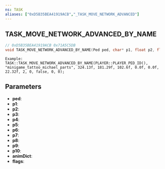 ```yaml
---
ns: TASK
aliases: ["0xD5B35BEA41919ACB","_TASK_MOVE_NETWORK_ADVANCED"]
---
```

## TASK_MOVE_NETWORK_ADVANCED_BY_NAME

```c
// 0xD5B35BEA41919ACB 0x71A5C5DB
void TASK_MOVE_NETWORK_ADVANCED_BY_NAME(Ped ped, char* p1, float p2, float p3, float p4, float p5, float p6, float p7, int p8, float p9, BOOL p10, char* animDict, int flags);
```

```
Example:
TASK::TASK_MOVE_NETWORK_ADVANCED_BY_NAME(PLAYER::PLAYER_PED_ID(), "minigame_tattoo_michael_parts", 324.13f, 181.29f, 102.6f, 0.0f, 0.0f, 22.32f, 2, 0, false, 0, 0);
```

## Parameters
* **ped**: 
* **p1**: 
* **p2**: 
* **p3**: 
* **p4**: 
* **p5**: 
* **p6**: 
* **p7**: 
* **p8**: 
* **p9**: 
* **p10**: 
* **animDict**: 
* **flags**: 

